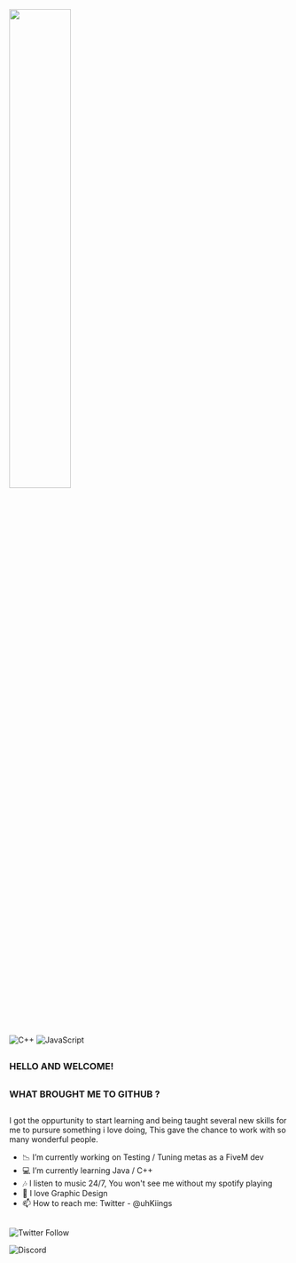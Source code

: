 
<img width="47%" src="https://github-readme-stats.vercel.app/api?username=uhKiings&theme=onedark" />

![C++](https://img.shields.io/badge/c++-%2300599C.svg?style=for-the-badge&logo=c%2B%2B&logoColor=white)
![JavaScript](https://img.shields.io/badge/javascript-%23323330.svg?style=for-the-badge&logo=javascript&logoColor=%23F7DF1E)

##
### HELLO AND WELCOME! 
##
### WHAT BROUGHT ME TO GITHUB ?
##

I got the oppurtunity to start learning and being taught several new skills for me to pursure something i love doing, This gave the chance to work with so many wonderful people.

- 📉 I’m currently working on Testing / Tuning metas as a FiveM dev
- 💻 I’m currently learning Java / C++
- 🎶 I listen to music 24/7, You won't see me without my spotify playing
- 💬 I love Graphic Design
- 📫 How to reach me: Twitter -  @uhKiings

## 

 ![Twitter Follow](https://img.shields.io/twitter/follow/uhkiings?logo=Twitter&style=for-the-badge)

 ![Discord](https://img.shields.io/discord/591107228665249805?color=%2300acee&logo=Discord&style=for-the-badge)

##
